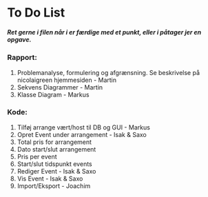 # To Do List

##### Ret gerne i filen når i er færdige med et punkt, eller i påtager jer en opgave. 

### Rapport:
1. Problemanalyse, formulering og afgrænsning. Se beskrivelse på nicolaigreen hjemmesiden - Martin
2. Sekvens Diagrammer - Martin 
3. Klasse Diagram - Markus


### Kode:
1. Tilføj arrange vært/host til DB og GUI - Markus
2. Opret Event under arrangement - Isak & Saxo
3. Total pris for arrangement 
4. Dato start/slut arrangement
5. Pris per event
6. Start/slut tidspunkt events
7. Rediger Event - Isak & Saxo
8. Vis Event - Isak & Saxo
9. Import/Eksport - Joachim

